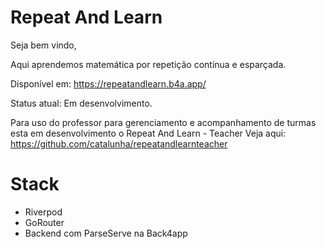 # Repeat And Learn

Seja bem vindo,

Aqui aprendemos matemática por repetição contínua e esparçada.

Disponível em: https://repeatandlearn.b4a.app/

Status atual: Em desenvolvimento.

Para uso do professor para gerenciamento e acompanhamento de turmas esta em desenvolvimento o Repeat And Learn - Teacher
Veja aqui: https://github.com/catalunha/repeatandlearnteacher


# Stack

* Riverpod
* GoRouter
* Backend com ParseServe na Back4app
